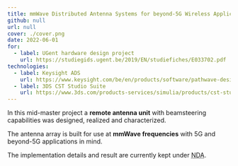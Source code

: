 ```yaml
---
title: mmWave Distributed Antenna Systems for beyond-5G Wireless Applications
github: null
url: null
cover: ./cover.png
date: 2022-06-01
for:
  - label: UGent hardware design project
    url: https://studiegids.ugent.be/2019/EN/studiefiches/E033702.pdf
technologies:
  - label: Keysight ADS
    url: https://www.keysight.com/be/en/products/software/pathwave-design-software/pathwave-advanced-design-system.html
  - label: 3DS CST Studio Suite
    url: https://www.3ds.com/products-services/simulia/products/cst-studio-suite/
---
```


In this mid-master project a **remote antenna unit** with beamsteering capabilities was designed, realized and characterized.

The antenna array is built for use at **mmWave frequencies** with 5G and beyond-5G applications in mind.

The implementation details and result are currently kept under <abbr title="non-disclosure agreement">NDA</abbr>.
